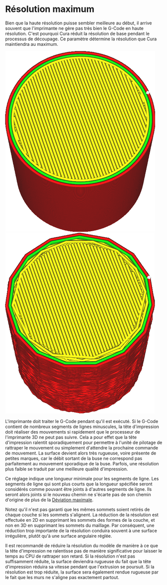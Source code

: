 Résolution maximum
====
Bien que la haute résolution puisse sembler meilleure au début, il arrive souvent que l'imprimante ne gère pas très bien le G-Code en haute résolution. C'est pourquoi Cura réduit la résolution de base pendant le processus de découpage. Ce paramètre détermine la résolution que Cura maintiendra au maximum.

![Avant de réduire la résolution](../../../articles/images/meshfix_maximum_resolution_0.05.png)
![Après avoir réduit la résolution (ad extremum)](../../../articles/images/meshfix_maximum_resolution_1.png)

L'imprimante doit traiter le G-Code pendant qu'il est exécuté. Si le  G-Code contient de nombreux segments de lignes minuscules, la tête d'impression doit réaliser des mouvements si rapidement que le processeur de l'imprimante 3D ne peut pas suivre. Cela a pour effet que la tête d'impression ralentit sporadiquement pour permettre à l'unité de pilotage de rattraper le mouvement ou simplement d'attendre la prochaine commande de mouvement. La surface devient alors très rugueuse, voire présente de petites marques, car le débit sortant de la buse ne correspond pas parfaitement au mouvement sporadique de la buse. Parfois, une résolution plus faible se traduit par une meilleure qualité d'impression.

Ce réglage indique une longueur minimale pour les segments de ligne. Les segments de ligne qui sont plus courts que la longueur spécifiée seront considérés comme pouvant être joints à d'autres segments de ligne. Ils seront alors joints si le nouveau chemin ne s'écarte pas de son chemin d'origine de plus de la [Déviation maximale](meshfix_maximum_deviation.md).

Notez qu'il n'est pas garanti que les mêmes sommets soient retirés de chaque couche si les sommets s'alignent. La réduction de la résolution est effectuée en 2D en supprimant les sommets des formes de la couche, et non en 3D en supprimant les sommets du maillage. Par conséquent, une réduction trop importante de la résolution conduira souvent à une surface irrégulière, plutôt qu'à une surface angulaire réglée.

Il est recommandé de réduire la résolution du modèle de manière à ce que la tête d'impression ne ralentisse pas de manière significative pour laisser le temps au CPU de rattraper son retard. Si la résolution n'est pas suffisamment réduite, la surface deviendra rugueuse du fait que la tête d'impression réduira sa vitesse pendant que l'extrusion se poursuit. Si la résolution est trop réduite, la surface sera également rendue rugueuse par le fait que les murs ne s'aligne pas exactement partout.

